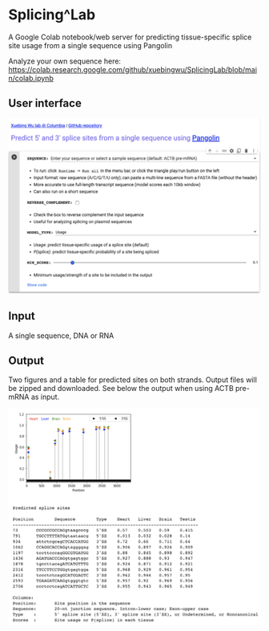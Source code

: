 # Splicing^Lab

A Google Colab notebook/web server for predicting tissue-specific splice site usage from a single sequence using Pangolin

Analyze your own sequence here: https://colab.research.google.com/github/xuebingwu/SplicingLab/blob/main/colab.ipynb

## User interface
![interface](./colab-gui2.png?raw=true "Colab interface")

## Input
A single sequence, DNA or RNA

## Output
Two figures and a table for predicted sites on both strands. Output files will be zipped and downloaded. See below the output when using ACTB pre-mRNA as input.

![ACTB-output](./sample-output2.png?raw=true "Sample output (ACTB pre-mRNA)")


